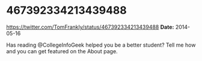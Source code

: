 # 467392334213439488
https://twitter.com/TomFrankly/status/467392334213439488
**Date:** 2014-05-16

Has reading @CollegeInfoGeek helped you be a better student? Tell me how and you can get featured on the About page.
